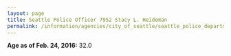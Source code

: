 ```yaml
---
layout: page
title: Seattle Police Officer 7952 Stacy L. Heideman
permalink: /information/agencies/city_of_seattle/seattle_police_department/copbook/7952/
---
```


**Age as of Feb. 24, 2016:** 32.0
